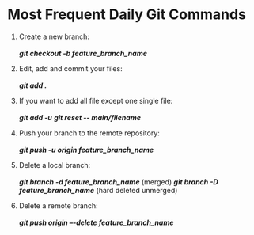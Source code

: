 # Most Frequent Daily Git Commands

1.	Create a new branch:<br><br>
**_git checkout -b feature_branch_name_**

2.	Edit, add and commit your files:<br><br>
**_git add ._**

3. If you want to add all file except one single file:<br><br>
**_git add -u_**
**_git reset -- main/filename_**

4.	Push your branch to the remote repository:<br><br>
**_git push -u origin feature_branch_name_**

5.	Delete a local branch:<br><br>
**_git branch -d feature_branch_name_**    (merged)
**_git branch -D feature_branch_name_**    (hard deleted unmerged)

6.	Delete a remote branch:<br><br>
**_git push origin –-delete feature_branch_name_**

